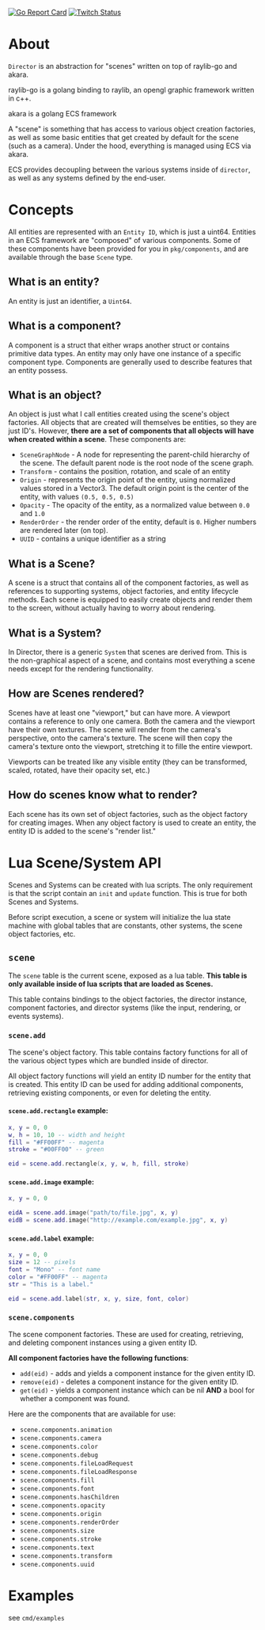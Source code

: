 [![Go Report Card](https://goreportcard.com/badge/github.com/Gravestench/Director)](https://goreportcard.com/report/github.com/Gravestench/Director)
[![Twitch Status](https://img.shields.io/twitch/status/gravestench_?style=social)](https://www.twitch.tv/gravestench_)

# About
`Director` is an abstraction for "scenes" written on top of raylib-go and akara.

raylib-go is a golang binding to raylib, an opengl graphic framework written in c++.

akara is a golang ECS framework

A "scene" is something that has access to various object creation factories, as well as some basic entities
that get created by default for the scene (such as a camera). Under the hood, everything is managed using ECS via akara.

ECS provides decoupling between the various systems inside of `director`, as well as any systems defined by the end-user.

# Concepts
All entities are represented with an `Entity ID`, which is just a uint64. Entities in an 
ECS framework are "composed" of various components. Some of these components have been
provided for you in `pkg/components`, and are available through the base `Scene` type.

## What is an entity?
An entity is just an identifier, a `Uint64`.

## What is a component?
A component is a struct that either wraps another struct or contains primitive data types. An entity may only have one 
instance of a specific component type. Components are generally used to describe features that an
entity possess.

## What is an object?
An object is just what I call entities created using the scene's object factories.
All objects that are created will themselves be entities, so they are just ID's.
However, **there are a set of components that all objects will have when
created within a scene**. These components are:
* `SceneGraphNode` - A node for representing the parent-child hierarchy of the scene. The default parent node is the root node of the scene graph. 
* `Transform` - contains the position, rotation, and scale of an entity
* `Origin` - represents the origin point of the entity, using normalized values
stored in a Vector3.
The default origin point is the center of the entity, with values `(0.5, 0.5, 0.5)`
* `Opacity` - The opacity of the entity, as a normalized value between `0.0` and `1.0`
* `RenderOrder` - the render order of the entity, default is `0`. Higher numbers are rendered later (on top).
* `UUID` - contains a unique identifier as a string

## What is a Scene?
A scene is a struct that contains all of the component factories, as well as references to 
supporting systems, object factories, and entity lifecycle methods. 
Each scene is equipped to easily create objects and render them to the screen, 
without actually having to worry about rendering.

## What is a System?
In Director, there is a generic `System` that scenes are derived from. This is
the non-graphical aspect of a scene, and contains most everything a scene needs
except for the rendering functionality.

## How are Scenes rendered?
Scenes have at least one "viewport," but can have more.
A viewport contains a reference to only one camera. 
Both the camera and the viewport have their own textures. 
The scene will render from  the camera's perspective, onto the camera's texture.
The scene will then copy the camera's texture onto the viewport, stretching it to fille the entire viewport.  

Viewports can be treated like any visible entity (they can be transformed, scaled, rotated, have their opacity set, etc.)

## How do scenes know what to render?
Each scene has its own set of object factories, such as the object factory for creating images.
When any object factory is used to create an entity, the entity ID is added to the scene's "render list."

# Lua Scene/System API
Scenes and Systems can be created with lua scripts. The only requirement 
is that the script contain an `init` and `update` function. This is true for both Scenes and Systems.

Before script execution, a scene or system will initialize the lua state
machine with global tables that are constants, other systems, the
scene object factories, etc.

## `scene`
The `scene` table is the current scene, exposed as a lua table.
**This table is only available inside of lua scripts that are loaded as Scenes.**


This table contains bindings to the object factories, the director instance, 
component factories, and director systems (like the input, rendering, or 
events systems).

### `scene.add`
The scene's object factory. This table contains factory functions for all of the
various object types which are bundled inside of director.

All object factory functions will yield an entity ID number for the entity
that is created. This entity ID can be used for adding additional 
components, retrieving existing components, or even for deleting
the entity.

#### `scene.add.rectangle` example:
```lua
x, y = 0, 0
w, h = 10, 10 -- width and height
fill = "#FF00FF" -- magenta
stroke = "#00FF00" -- green

eid = scene.add.rectangle(x, y, w, h, fill, stroke)
```


#### `scene.add.image` example:
```lua
x, y = 0, 0

eidA = scene.add.image("path/to/file.jpg", x, y)
eidB = scene.add.image("http://example.com/example.jpg", x, y)
```

#### `scene.add.label` example:
```lua
x, y = 0, 0
size = 12 -- pixels
font = "Mono" -- font name
color = "#FF00FF" -- magenta
str = "This is a label."

eid = scene.add.label(str, x, y, size, font, color)
```

### `scene.components`
The scene component factories. These are used for creating, retrieving, and 
deleting component instances using a given entity ID.

**All component factories have the following functions**:
* `add(eid)` - adds and yields a component instance for the given entity ID.
* `remove(eid)` - deletes a component instance for the given entity ID.
* `get(eid)` - yields a component instance which can be nil **AND** a bool for whether a component was found.

Here are the components that are available for use:
* `scene.components.animation`
* `scene.components.camera`
* `scene.components.color`
* `scene.components.debug`
* `scene.components.fileLoadRequest`
* `scene.components.fileLoadResponse`
* `scene.components.fill`
* `scene.components.font`
* `scene.components.hasChildren`
* `scene.components.opacity`
* `scene.components.origin`
* `scene.components.renderOrder`
* `scene.components.size`
* `scene.components.stroke`
* `scene.components.text`
* `scene.components.transform`
* `scene.components.uuid`


# Examples
see `cmd/examples`